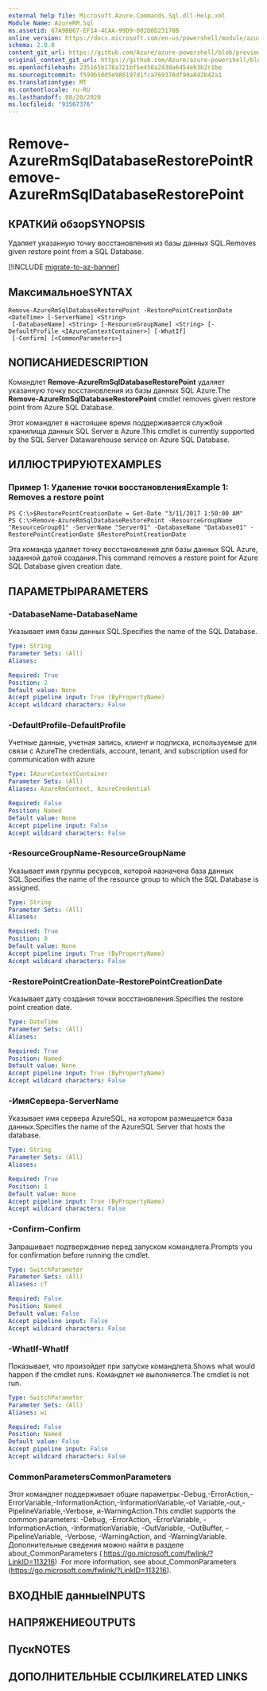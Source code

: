 ```yaml
---
external help file: Microsoft.Azure.Commands.Sql.dll-Help.xml
Module Name: AzureRM.Sql
ms.assetid: 67A9BB67-EF14-4CAA-99D9-002D0D23178B
online version: https://docs.microsoft.com/en-us/powershell/module/azurerm.sql/remove-azurermsqldatabaserestorepoint
schema: 2.0.0
content_git_url: https://github.com/Azure/azure-powershell/blob/preview/src/ResourceManager/Sql/Commands.Sql/help/Remove-AzureRmSqlDatabaseRestorePoint.md
original_content_git_url: https://github.com/Azure/azure-powershell/blob/preview/src/ResourceManager/Sql/Commands.Sql/help/Remove-AzureRmSqlDatabaseRestorePoint.md
ms.openlocfilehash: 235165b178a721bf5e450a2430a6454eb3b2c1be
ms.sourcegitcommit: f599b50d5e980197d1fca769378df90a842b42a1
ms.translationtype: MT
ms.contentlocale: ru-RU
ms.lasthandoff: 08/20/2020
ms.locfileid: "93567376"
---
```

# <span data-ttu-id="48104-101">Remove-AzureRmSqlDatabaseRestorePoint</span><span class="sxs-lookup"><span data-stu-id="48104-101">Remove-AzureRmSqlDatabaseRestorePoint</span></span>

## <span data-ttu-id="48104-102">КРАТКИй обзор</span><span class="sxs-lookup"><span data-stu-id="48104-102">SYNOPSIS</span></span>
<span data-ttu-id="48104-103">Удаляет указанную точку восстановления из базы данных SQL.</span><span class="sxs-lookup"><span data-stu-id="48104-103">Removes given restore point from a SQL Database.</span></span>

[!INCLUDE [migrate-to-az-banner](../../includes/migrate-to-az-banner.md)]

## <span data-ttu-id="48104-104">Максимальное</span><span class="sxs-lookup"><span data-stu-id="48104-104">SYNTAX</span></span>

```
Remove-AzureRmSqlDatabaseRestorePoint -RestorePointCreationDate <DateTime> [-ServerName] <String>
 [-DatabaseName] <String> [-ResourceGroupName] <String> [-DefaultProfile <IAzureContextContainer>] [-WhatIf]
 [-Confirm] [<CommonParameters>]
```

## <span data-ttu-id="48104-105">NОПИСАНИЕ</span><span class="sxs-lookup"><span data-stu-id="48104-105">DESCRIPTION</span></span>
<span data-ttu-id="48104-106">Командлет **Remove-AzureRmSqlDatabaseRestorePoint** удаляет указанную точку восстановления из базы данных SQL Azure.</span><span class="sxs-lookup"><span data-stu-id="48104-106">The **Remove-AzureRmSqlDatabaseRestorePoint** cmdlet removes given restore point from Azure SQL Database.</span></span>

<span data-ttu-id="48104-107">Этот командлет в настоящее время поддерживается службой хранилища данных SQL Server в Azure.</span><span class="sxs-lookup"><span data-stu-id="48104-107">This cmdlet is currently supported by the SQL Server Datawarehouse service on Azure SQL Database.</span></span>

## <span data-ttu-id="48104-108">ИЛЛЮСТРИРУЮТ</span><span class="sxs-lookup"><span data-stu-id="48104-108">EXAMPLES</span></span>

### <span data-ttu-id="48104-109">Пример 1: Удаление точки восстановления</span><span class="sxs-lookup"><span data-stu-id="48104-109">Example 1: Removes a restore point</span></span>
```
PS C:\>$RestorePointCreationDate = Get-Date "3/11/2017 1:50:00 AM"
PS C:\>Remove-AzureRmSqlDatabaseRestorePoint -ResourceGroupName "ResourceGroup01" -ServerName "Server01" -DatabaseName "Database01" -RestorePointCreationDate $RestorePointCreationDate
```

<span data-ttu-id="48104-110">Эта команда удаляет точку восстановления для базы данных SQL Azure, заданной датой создания.</span><span class="sxs-lookup"><span data-stu-id="48104-110">This command removes a restore point for Azure SQL Database given creation date.</span></span>

## <span data-ttu-id="48104-111">ПАРАМЕТРЫ</span><span class="sxs-lookup"><span data-stu-id="48104-111">PARAMETERS</span></span>

### <span data-ttu-id="48104-112">-DatabaseName</span><span class="sxs-lookup"><span data-stu-id="48104-112">-DatabaseName</span></span>
<span data-ttu-id="48104-113">Указывает имя базы данных SQL.</span><span class="sxs-lookup"><span data-stu-id="48104-113">Specifies the name of the SQL Database.</span></span>

```yaml
Type: String
Parameter Sets: (All)
Aliases:

Required: True
Position: 2
Default value: None
Accept pipeline input: True (ByPropertyName)
Accept wildcard characters: False
```

### <span data-ttu-id="48104-114">-DefaultProfile</span><span class="sxs-lookup"><span data-stu-id="48104-114">-DefaultProfile</span></span>
<span data-ttu-id="48104-115">Учетные данные, учетная запись, клиент и подписка, используемые для связи с Azure</span><span class="sxs-lookup"><span data-stu-id="48104-115">The credentials, account, tenant, and subscription used for communication with azure</span></span>

```yaml
Type: IAzureContextContainer
Parameter Sets: (All)
Aliases: AzureRmContext, AzureCredential

Required: False
Position: Named
Default value: None
Accept pipeline input: False
Accept wildcard characters: False
```

### <span data-ttu-id="48104-116">-ResourceGroupName</span><span class="sxs-lookup"><span data-stu-id="48104-116">-ResourceGroupName</span></span>
<span data-ttu-id="48104-117">Указывает имя группы ресурсов, которой назначена база данных SQL.</span><span class="sxs-lookup"><span data-stu-id="48104-117">Specifies the name of the resource group to which the SQL Database is assigned.</span></span>

```yaml
Type: String
Parameter Sets: (All)
Aliases:

Required: True
Position: 0
Default value: None
Accept pipeline input: True (ByPropertyName)
Accept wildcard characters: False
```

### <span data-ttu-id="48104-118">-RestorePointCreationDate</span><span class="sxs-lookup"><span data-stu-id="48104-118">-RestorePointCreationDate</span></span>
<span data-ttu-id="48104-119">Указывает дату создания точки восстановления.</span><span class="sxs-lookup"><span data-stu-id="48104-119">Specifies the restore point creation date.</span></span>

```yaml
Type: DateTime
Parameter Sets: (All)
Aliases:

Required: True
Position: Named
Default value: None
Accept pipeline input: True (ByPropertyName)
Accept wildcard characters: False
```

### <span data-ttu-id="48104-120">-ИмяСервера</span><span class="sxs-lookup"><span data-stu-id="48104-120">-ServerName</span></span>
<span data-ttu-id="48104-121">Указывает имя сервера AzureSQL, на котором размещается база данных.</span><span class="sxs-lookup"><span data-stu-id="48104-121">Specifies the name of the AzureSQL Server that hosts the database.</span></span>

```yaml
Type: String
Parameter Sets: (All)
Aliases:

Required: True
Position: 1
Default value: None
Accept pipeline input: True (ByPropertyName)
Accept wildcard characters: False
```

### <span data-ttu-id="48104-122">-Confirm</span><span class="sxs-lookup"><span data-stu-id="48104-122">-Confirm</span></span>
<span data-ttu-id="48104-123">Запрашивает подтверждение перед запуском командлета.</span><span class="sxs-lookup"><span data-stu-id="48104-123">Prompts you for confirmation before running the cmdlet.</span></span>

```yaml
Type: SwitchParameter
Parameter Sets: (All)
Aliases: cf

Required: False
Position: Named
Default value: False
Accept pipeline input: False
Accept wildcard characters: False
```

### <span data-ttu-id="48104-124">-WhatIf</span><span class="sxs-lookup"><span data-stu-id="48104-124">-WhatIf</span></span>
<span data-ttu-id="48104-125">Показывает, что произойдет при запуске командлета.</span><span class="sxs-lookup"><span data-stu-id="48104-125">Shows what would happen if the cmdlet runs.</span></span>
<span data-ttu-id="48104-126">Командлет не выполняется.</span><span class="sxs-lookup"><span data-stu-id="48104-126">The cmdlet is not run.</span></span>

```yaml
Type: SwitchParameter
Parameter Sets: (All)
Aliases: wi

Required: False
Position: Named
Default value: False
Accept pipeline input: False
Accept wildcard characters: False
```

### <span data-ttu-id="48104-127">CommonParameters</span><span class="sxs-lookup"><span data-stu-id="48104-127">CommonParameters</span></span>
<span data-ttu-id="48104-128">Этот командлет поддерживает общие параметры:-Debug,-ErrorAction,-ErrorVariable,-InformationAction,-InformationVariable,-of Variable,-out,-PipelineVariable,-Verbose, и-WarningAction.</span><span class="sxs-lookup"><span data-stu-id="48104-128">This cmdlet supports the common parameters: -Debug, -ErrorAction, -ErrorVariable, -InformationAction, -InformationVariable, -OutVariable, -OutBuffer, -PipelineVariable, -Verbose, -WarningAction, and -WarningVariable.</span></span> <span data-ttu-id="48104-129">Дополнительные сведения можно найти в разделе about_CommonParameters ( https://go.microsoft.com/fwlink/?LinkID=113216) .</span><span class="sxs-lookup"><span data-stu-id="48104-129">For more information, see about_CommonParameters (https://go.microsoft.com/fwlink/?LinkID=113216).</span></span>

## <span data-ttu-id="48104-130">ВХОДНЫЕ данные</span><span class="sxs-lookup"><span data-stu-id="48104-130">INPUTS</span></span>

## <span data-ttu-id="48104-131">НАПРЯЖЕНИЕ</span><span class="sxs-lookup"><span data-stu-id="48104-131">OUTPUTS</span></span>

## <span data-ttu-id="48104-132">Пуск</span><span class="sxs-lookup"><span data-stu-id="48104-132">NOTES</span></span>

## <span data-ttu-id="48104-133">ДОПОЛНИТЕЛЬНЫЕ ССЫЛКИ</span><span class="sxs-lookup"><span data-stu-id="48104-133">RELATED LINKS</span></span>
